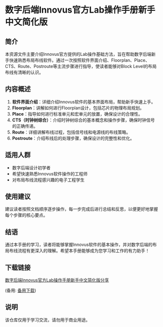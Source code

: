 # 数字后端Innovus官方Lab操作手册新手中文简化版

## 简介
本资源文件主要介绍Innovus官方提供的Lab操作基础方法，旨在帮助数字后端新手快速熟悉布局布线软件。通过一次按照软件界面介绍、Floorplan、Place、CTS、Route、Postroute等主流步骤进行指导，使读者能够对Block Level的布局布线有清晰的认识。

## 内容概述
1. **软件界面介绍**：详细介绍Innovus软件的基本界面布局，帮助新手快速上手。
2. **Floorplan**：讲解如何进行Floorplan设计，包括芯片的物理布局规划。
3. **Place**：指导如何进行标准单元和宏单元的放置，确保设计的合理性。
4. **CTS（时钟树综合）**：介绍时钟树综合的基本概念和操作步骤，确保时钟信号的正确传递。
5. **Route**：详细讲解布线过程，包括信号线和电源线的布线策略。
6. **Postroute**：介绍布线后的处理步骤，确保设计的完整性和优化。

## 适用人群
- 数字后端设计初学者
- 希望快速熟悉Innovus软件操作的工程师
- 对布局布线流程感兴趣的电子工程学生

## 使用建议
建议读者按照文档顺序逐步操作，每一步完成后进行总结和反思，以便更好地掌握每个步骤的核心要点。

## 结语
通过本手册的学习，读者将能够掌握Innovus软件的基本操作，并对数字后端的布局布线流程有更深入的理解。希望本手册能够成为您学习和工作的有力助手！

## 下载链接
[数字后端Innovus官方Lab操作手册新手中文简化版分享](https://pan.quark.cn/s/5c81b89552fe) 

(备用: [备用下载](https://pan.baidu.com/s/1WXtnnZ5DKa_N18DIcVnGow?pwd=1234))

## 说明

该仓库仅用于学习交流，请勿用于商业用途。
